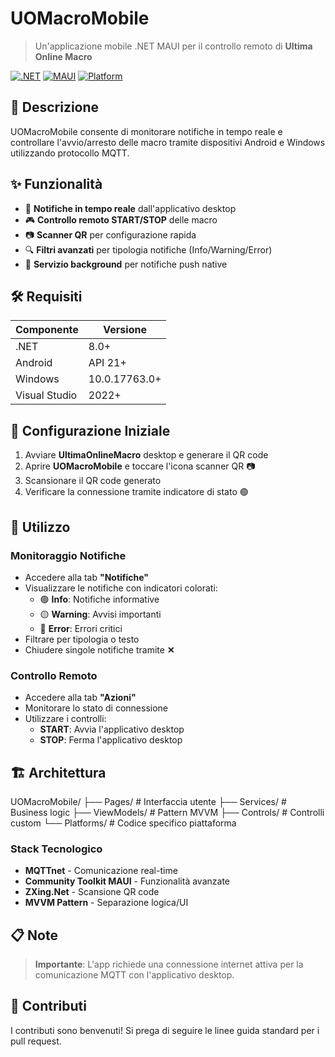# UOMacroMobile

> Un'applicazione mobile .NET MAUI per il controllo remoto di **Ultima Online Macro**

[![.NET](https://img.shields.io/badge/.NET-8.0-purple.svg)](https://dotnet.microsoft.com/)
[![MAUI](https://img.shields.io/badge/MAUI-Framework-blue.svg)](https://dotnet.microsoft.com/apps/maui)
[![Platform](https://img.shields.io/badge/Platform-Android%20%7C%20Windows-green.svg)]()

## 📖 Descrizione

UOMacroMobile consente di monitorare notifiche in tempo reale e controllare l'avvio/arresto delle macro tramite dispositivi Android e Windows utilizzando protocollo MQTT.

## ✨ Funzionalità

- 🔔 **Notifiche in tempo reale** dall'applicativo desktop
- 🎮 **Controllo remoto START/STOP** delle macro
- 📷 **Scanner QR** per configurazione rapida
- 🔍 **Filtri avanzati** per tipologia notifiche (Info/Warning/Error)
- 📱 **Servizio background** per notifiche push native

## 🛠️ Requisiti

| Componente | Versione |
|------------|----------|
| .NET | 8.0+ |
| Android | API 21+ |
| Windows | 10.0.17763.0+ |
| Visual Studio | 2022+ |

## 🚀 Configurazione Iniziale

1. Avviare **UltimaOnlineMacro** desktop e generare il QR code
2. Aprire **UOMacroMobile** e toccare l'icona scanner QR 📷
3. Scansionare il QR code generato
4. Verificare la connessione tramite indicatore di stato 🟢

## 📱 Utilizzo

### Monitoraggio Notifiche

- Accedere alla tab **"Notifiche"**
- Visualizzare le notifiche con indicatori colorati:
  - 🟢 **Info**: Notifiche informative
  - 🟡 **Warning**: Avvisi importanti  
  - 🔴 **Error**: Errori critici
- Filtrare per tipologia o testo
- Chiudere singole notifiche tramite **✕**

### Controllo Remoto

- Accedere alla tab **"Azioni"**
- Monitorare lo stato di connessione
- Utilizzare i controlli:
  - **START**: Avvia l'applicativo desktop
  - **STOP**: Ferma l'applicativo desktop

## 🏗️ Architettura
UOMacroMobile/
├── Pages/              # Interfaccia utente
├── Services/           # Business logic
├── ViewModels/         # Pattern MVVM
├── Controls/           # Controlli custom
└── Platforms/          # Codice specifico piattaforma


### Stack Tecnologico

- **MQTTnet** - Comunicazione real-time
- **Community Toolkit MAUI** - Funzionalità avanzate
- **ZXing.Net** - Scansione QR code
- **MVVM Pattern** - Separazione logica/UI

## 📋 Note

> **Importante**: L'app richiede una connessione internet attiva per la comunicazione MQTT con l'applicativo desktop.

## 🤝 Contributi

I contributi sono benvenuti! Si prega di seguire le linee guida standard per i pull request.
